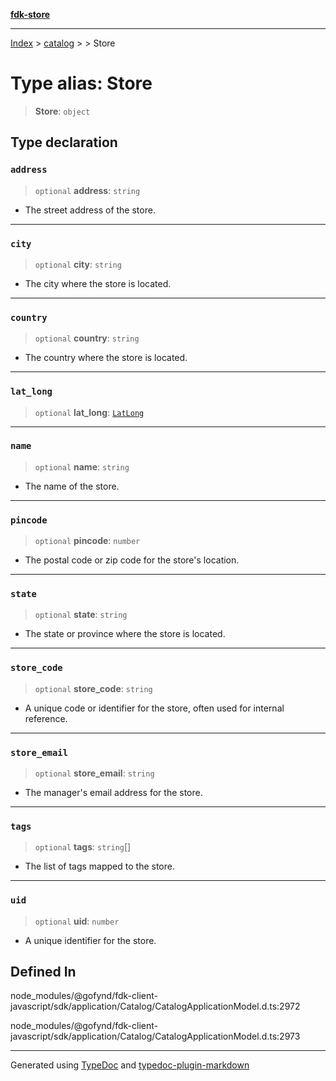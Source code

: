 [**fdk-store**](../../../README.md)
***

[Index](../../../API.md) > [catalog](../../README.md) > [<internal>](../README.md) > Store

# Type alias: Store

> **Store**: `object`

## Type declaration

### `address`

> `optional` **address**: `string`

- The street address of the store.

***

### `city`

> `optional` **city**: `string`

- The city where the store is located.

***

### `country`

> `optional` **country**: `string`

- The country where the store is located.

***

### `lat_long`

> `optional` **lat\_long**: [`LatLong`](type-alias.LatLong.md)

***

### `name`

> `optional` **name**: `string`

- The name of the store.

***

### `pincode`

> `optional` **pincode**: `number`

- The postal code or zip code for the store's location.

***

### `state`

> `optional` **state**: `string`

- The state or province where the store is located.

***

### `store_code`

> `optional` **store\_code**: `string`

- A unique code or identifier for the store,
often used for internal reference.

***

### `store_email`

> `optional` **store\_email**: `string`

- The manager's email address for the store.

***

### `tags`

> `optional` **tags**: `string`[]

- The list of tags mapped to the store.

***

### `uid`

> `optional` **uid**: `number`

- A unique identifier for the store.

## Defined In

node\_modules/@gofynd/fdk-client-javascript/sdk/application/Catalog/CatalogApplicationModel.d.ts:2972

node\_modules/@gofynd/fdk-client-javascript/sdk/application/Catalog/CatalogApplicationModel.d.ts:2973

***
Generated using [TypeDoc](https://typedoc.org/) and [typedoc-plugin-markdown](https://www.npmjs.com/package/typedoc-plugin-markdown)
